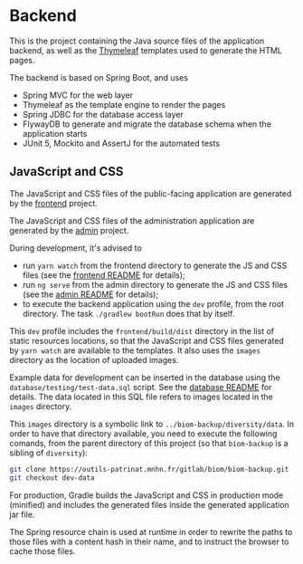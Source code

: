 # Backend

This is the project containing the Java source files of the application backend, as well as the 
[Thymeleaf](https://www.thymeleaf.org) templates used to generate the HTML pages.

The backend is based on Spring Boot, and uses

 - Spring MVC for the web layer
 - Thymeleaf as the template engine to render the pages
 - Spring JDBC for the database access layer
 - FlywayDB to generate and migrate the database schema when the application starts
 - JUnit 5, Mockito and AssertJ for the automated tests
 
## JavaScript and CSS

The JavaScript and CSS files of the public-facing application are generated by the 
[frontend](../frontend/README.md) project.

The JavaScript and CSS files of the administration application are generated by the 
[admin](../admin/README.md) project.

During development, it's advised to

 - run `yarn watch` from the frontend directory to generate the JS and
   CSS files (see the [frontend README](../frontend/README.md) for details); 
 - run `ng serve` from the admin directory to generate the JS and
   CSS files (see the [admin README](../admin/README.md) for details); 
 - to execute the backend application using the `dev` profile,
   from the root directory. The task `./gradlew bootRun` does that by itself.

This `dev` profile includes the `frontend/build/dist` directory in the list of static resources locations,
so that the JavaScript and CSS files generated by `yarn watch` are available to the templates.
It also uses the `images` directory as the location of uploaded images.

Example data for development can be inserted in the database using the `database/testing/test-data.sql` script.
See the [database README](./database/README.md) for details. The data located in this SQL file refers to images
located in the `images` directory.

This `images` directory is a symbolic link to `../biom-backup/diversity/data`. In order to have that directory
available, you need to execute the following comands, from the parent directory of this project (so that
`biom-backup` is a sibling of `diversity`):

```bash
git clone https://outils-patrinat.mnhn.fr/gitlab/biom/biom-backup.git
git checkout dev-data
```

For production, Gradle builds the JavaScript and CSS in production mode (minified) and includes
the generated files inside the generated application jar file.

The Spring resource chain is used at runtime in order to rewrite the paths to those files
with a content hash in their name, and to instruct the browser to cache those files.
